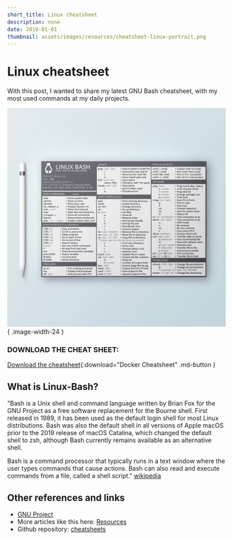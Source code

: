 ```yaml
---
short_title: Linux cheatsheet
description: none
date: 2019-01-01
thumbnail: assets/images/resources/cheatsheet-linux-portrait.png
---
```


# Linux cheatsheet

With this post, I wanted to share my latest GNU Bash cheatsheet, with my most used commands at my daily projects.

![My Linux-Bash cheatsheet](../../assets/images/resources/cheatsheet-linux-portrait.png){ .image-width-24 }


### DOWNLOAD THE CHEAT SHEET:

[Download the cheatsheet](../../assets/docs/cheatsheet-linux.pdf){:download="Docker Cheatsheet" .md-button }

## What is Linux-Bash?

"Bash is a Unix shell and command language written by Brian Fox for the GNU Project as a free software replacement for the Bourne shell. First released in 1989, it has been used as the default login shell for most Linux distributions. Bash was also the default shell in all versions of Apple macOS prior to the 2019 release of macOS Catalina, which changed the default shell to zsh, although Bash currently remains available as an alternative shell.

Bash is a command processor that typically runs in a text window where the user types commands that cause actions. Bash can also read and execute commands from a file, called a shell script." [wikipedia](https://en.wikipedia.org/wiki/Bash_(Unix_shell))


## Other references and links

- [GNU Project](https://ftp.gnu.org/)
- More articles like this here: [Resources](https://carlosgrande.me/category/myworks/resources-cheatsheets/)
- Github repository: [cheatsheets](https://github.com/charlstown/CodeCheatsheets)